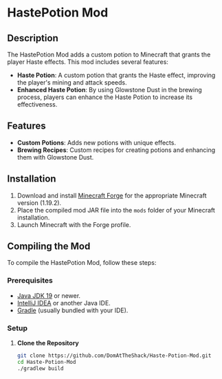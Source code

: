 
# HastePotion Mod

## Description

The HastePotion Mod adds a custom potion to Minecraft that grants the player Haste effects. This mod includes several features:

- **Haste Potion**: A custom potion that grants the Haste effect, improving the player's mining and attack speeds.
- **Enhanced Haste Potion**: By using Glowstone Dust in the brewing process, players can enhance the Haste Potion to increase its effectiveness.

## Features

- **Custom Potions**: Adds new potions with unique effects.
- **Brewing Recipes**: Custom recipes for creating potions and enhancing them with Glowstone Dust.

## Installation

1. Download and install [Minecraft Forge](https://files.minecraftforge.net/) for the appropriate Minecraft version (1.19.2).
2. Place the compiled mod JAR file into the `mods` folder of your Minecraft installation.
3. Launch Minecraft with the Forge profile.

## Compiling the Mod

To compile the HastePotion Mod, follow these steps:

### Prerequisites

- [Java JDK 19](https://www.oracle.com/java/technologies/javase-jdk19-downloads.html) or newer.
- [IntelliJ IDEA](https://www.jetbrains.com/idea/) or another Java IDE.
- [Gradle](https://gradle.org/) (usually bundled with your IDE).

### Setup

1. **Clone the Repository**

   ```bash
   git clone https://github.com/DomAtTheShack/Haste-Potion-Mod.git
   cd Haste-Potion-Mod
   ./gradlew build

